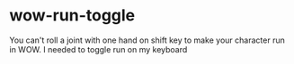 # wow-run-toggle

You can't roll a joint with one hand on shift key to make your character run in WOW. I needed to toggle run on my keyboard
